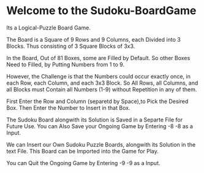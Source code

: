 # Welcome to the Sudoku-BoardGame

Its a Logical-Puzzle Board Game.

The Board is a Square of 9 Rows and 9 Columns, each Divided into 3 Blocks. Thus consisting of 3 Square Blocks of 3x3. 

In the Board, Out of 81 Boxes, some are Filled by Default. So other Boxes Need to Filled, by Putting Numbers from 1 to 9. 

However, the Challenge is that the Numbers could occur exactly once, in each Row, each Column, and each 3x3 Block. 
So All Rows, all Columns, and all Blocks must Contain all Numbers (1-9) without Repetition in any of them. 


First Enter the Row and Column (separetd by Space),to Pick the Desired Box. 
Then Enter the Number to Insert in that Box. 

The Sudoku Board alongwith its Solution is Saved in a Separte File for Future Use.
You can Also Save your Ongoing Game by Entering -8 -8 as a Input. 

We can Insert our Own Sudoku Puzzle Boards, alongwith its Solution in the text File. 
This Board can be Imported into the Game for Play. 


You can Quit the Ongoing Game by Entering -9 -9 as a Input. 
